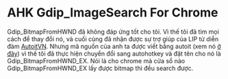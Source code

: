 # AHK Gdip_ImageSearch For Chrome
Gdip_BitmapFromHWND đã không đáp ứng tốt cho tôi. Vì thế tôi đã tìm mọi cách để thay đổi nó, và cuối cùng đã nhận được sự trợ giúp của LIP
từ diễn đàm [AutoitVN](http://autoitvn.com). Nhưng mã nguồn của anh ta được viết bằng autoit (xem nó [ở đây](http://autoitvn.com/threads/imagesearch-by-lip.2276/#post-9159)) vì thế tôi đã thực hiện chuyển đổi sang autohotkey và đặt tên cho nó là Gdip_BitmapFromHWND_EX. Nói là cho chrome mà cửa sổ nào Gdip_BitmapFromHWND_EX lấy được bitmap thì đều search được.
